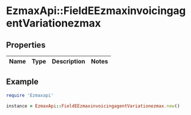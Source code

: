 # EzmaxApi::FieldEEzmaxinvoicingagentVariationezmax

## Properties

| Name | Type | Description | Notes |
| ---- | ---- | ----------- | ----- |

## Example

```ruby
require 'Ezmaxapi'

instance = EzmaxApi::FieldEEzmaxinvoicingagentVariationezmax.new()
```

